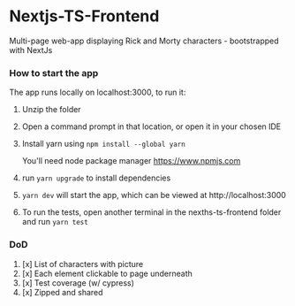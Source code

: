 # Nextjs-TS-Frontend
Multi-page web-app displaying Rick and Morty characters - bootstrapped with NextJs

### How to start the app
The app runs locally on localhost:3000, to run it:

1. Unzip the folder
2. Open a command prompt in that location, or open it in your chosen IDE
3. Install yarn using
   `npm install --global yarn`

    You'll need node package manager https://www.npmjs.com

4. run `yarn upgrade` to install dependencies
5. `yarn dev` will start the app, which can be viewed at http://localhost:3000
6. To run the tests, open another terminal in the nexths-ts-frontend folder and run `yarn test`

### DoD

1. [x] List of characters with picture
2. [x] Each element clickable to page underneath
3. [x] Test coverage (w/ cypress)
4. [x] Zipped and shared
